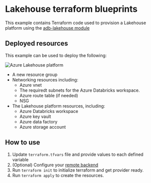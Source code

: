# Lakehouse terraform blueprints

This example contains Terraform code used to provision a Lakehouse platform using the [adb-lakehouse module](../../modules/adb-lakehouse)

## Deployed resources

This example can be used to deploy the following:

![Azure Lakehouse platform](https://raw.githubusercontent.com/yessawab/terraform-databricks-examples/main/modules/adb-lakehouse/images/azure_lakehouse_platform_diagram.png?raw=true)

* A new resource group
* Networking resources including:
  * Azure vnet
  * The requiredt subnets for the Azure Databricks workspace.
  * Azure route table (if needed)
  * NSG
* The Lakehouse platform resources, including:
  * Azure Databricks workspace
  * Azure key vault
  * Azure data factory
  * Azure storage account

## How to use

1. Update `terraform.tfvars` file and provide values to each defined variable
2. (Optional) Configure your [remote backend](https://developer.hashicorp.com/terraform/language/settings/backends/azurerm)
4. Run `terraform init` to initialize terraform and get provider ready.
4. Run `terraform apply` to create the resources.
